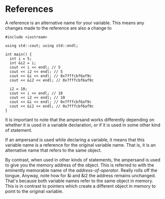 # References

A reference is an alternative name for your variable. This means any changes made to the reference are also a change to

```
#include <iostream>

using std::cout; using std::endl;

int main() {
  int i = 5;
  int &i2 = i;
  cout << i << endl; // 5
  cout << i2 << endl; // 5
  cout << &i << endl; // 0x7fffcbf6af9c
  cout << &i2 << endl; // 0x7fffcbf6af9c

  i2 = 10;
  cout << i << endl; // 10
  cout << i2 << endl; // 10
  cout << &i << endl; // 0x7fffcbf6af9c
  cout << &i2 << endl; // 0x7fffcbf6af9c
}
```

It is important to note that the ampersand works differently depending on whether it is used in a variable declaration, or if it is used in some other kind of statement.

If an ampersand is used while declaring a variable, it means that this variable name is a reference for the original variable name. That is, it is an alternative name that refers to the same object.

By contrast, when used in other kinds of statements, the ampersand is used to give you the memory address of the object. This is referred to with the eminently memorable name of the *address-of-operator*. Really rolls off the tongue. Anyway, note how for &i and &i2 the address remains unchanged. That's because both variable names refer to the same object in memory. This is in contrast to pointers which create a different object in memory to point to the original variable.
